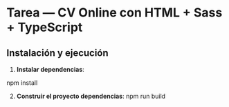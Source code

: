 # Tarea  — CV Online con HTML + Sass + TypeScript
##  Instalación y ejecución

1. **Instalar dependencias**:


npm install


2. **Construir el proyecto dependencias**:
npm run build